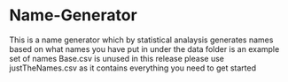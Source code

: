 # Name-Generator
This is a name generator which by statistical analaysis generates names based on what names you have put in under the data folder is an example set of names Base.csv is unused in this release please use justTheNames.csv as it contains everything you need to get started
